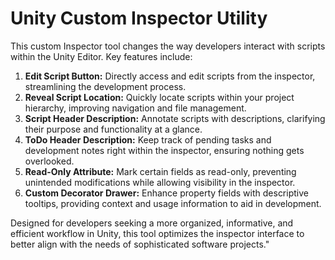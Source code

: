 # Unity Custom Inspector Utility

This custom Inspector  tool changes the way developers interact with scripts within the Unity Editor. Key features include:

1. **Edit Script Button:** Directly access and edit scripts from the inspector, streamlining the development process.
2. **Reveal Script Location:** Quickly locate scripts within your project hierarchy, improving navigation and file management.
3. **Script Header Description:** Annotate scripts with descriptions, clarifying their purpose and functionality at a glance.
4. **ToDo Header Description:** Keep track of pending tasks and development notes right within the inspector, ensuring nothing gets overlooked.
5. **Read-Only Attribute:** Mark certain fields as read-only, preventing unintended modifications while allowing visibility in the inspector.
6. **Custom Decorator Drawer:** Enhance property fields with descriptive tooltips, providing context and usage information to aid in development.

Designed for developers seeking a more organized, informative, and efficient workflow in Unity, this tool optimizes the inspector interface to better align with the needs of sophisticated software projects."
